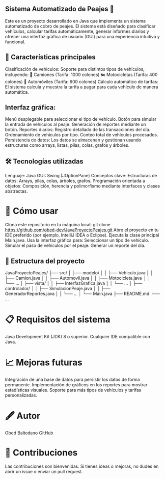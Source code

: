 ## Sistema Automatizado de Peajes 🚗
Este es un proyecto desarrollado en Java que implementa un sistema automatizado de cobro de peajes. El sistema está diseñado para clasificar vehículos, calcular tarifas automáticamente, generar informes diarios y ofrecer una interfaz gráfica de usuario (GUI) para una experiencia intuitiva y funcional.

## 📝 Características principales
Clasificación de vehículos: Soporte para distintos tipos de vehículos, incluyendo:
🚛 Camiones (Tarifa: 1000 colones)
🏍️ Motocicletas (Tarifa: 400 colones)
🚗 Automóviles (Tarifa: 600 colones)
Cálculo automático de tarifas: El sistema calcula y muestra la tarifa a pagar para cada vehículo de manera automática.

## Interfaz gráfica:
Menú desplegable para seleccionar el tipo de vehículo.
Botón para simular la entrada de vehículos al peaje.
Generación de reportes mediante un botón.
Reportes diarios:
Registro detallado de las transacciones del día.
Ordenamiento de vehículos por tipo.
Conteo total de vehículos procesados.
Persistencia de datos: Los datos se almacenan y gestionan usando estructuras como arrays, listas, pilas, colas, grafos y árboles.

## 🛠️ Tecnologías utilizadas
Lenguaje: Java
GUI: Swing (JOptionPane)
Conceptos clave:
Estructuras de datos: Arrays, pilas, colas, árboles, grafos.
Programación orientada a objetos: Composición, herencia y polimorfismo mediante interfaces y clases abstractas.

# 🚀 Cómo usar
Clona este repositorio en tu máquina local:
git clone https://github.com/obed-dev/JavaProyectoPeajes.git
Abre el proyecto en tu IDE preferido (por ejemplo, IntelliJ IDEA o Eclipse).
Ejecuta la clase principal Main.java.
Usa la interfaz gráfica para:
Seleccionar un tipo de vehículo.
Simular el paso de vehículos por el peaje.
Generar un reporte del día.


## 📂 Estructura del proyecto
JavaProyectoPeajes/
├── src/
│   ├── modelo/
│   │   ├── Vehiculo.java
│   │   ├── Camion.java
│   │   ├── Automovil.java
│   │   ├── Motocicleta.java
│   │   └── ...
│   ├── vista/
│   │   ├── InterfazGrafica.java
│   │   └── ...
│   ├── controlador/
│   │   ├── SimulacionPeaje.java
│   │   ├── GeneradorReportes.java
│   │   └── ...
│   └── Main.java
├── README.md
└── ...


# 📋 Requisitos del sistema
Java Development Kit (JDK) 8 o superior.
Cualquier IDE compatible con Java.
# 📈 Mejoras futuras
Integración de una base de datos para persistir los datos de forma permanente.
Implementación de gráficos en los reportes para mostrar estadísticas visuales.
Soporte para más tipos de vehículos y tarifas personalizadas.

# 🖋️ Autor
Obed Baltodano
GitHub

# 🤝 Contribuciones
Las contribuciones son bienvenidas. Si tienes ideas o mejoras, no dudes en abrir un issue o enviar un pull request.
